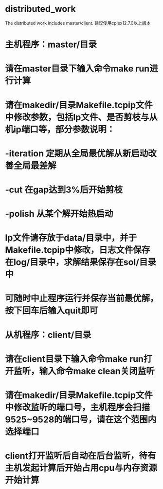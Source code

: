 # distributed_work
The distributed work includes master/client.
建议使用cplex12.7.0以上版本

# 主机程序：master/目录
# 请在master目录下输入命令make run进行计算
# 请在makedir/目录Makefile.tcpip文件中修改参数，包括lp文件、是否剪枝与从机ip端口等，部分参数说明：
# -iteration  定期从全局最优解从新启动改善全局最差解
# -cut        在gap达到3%后开始剪枝
# -polish     从某个解开始热启动

# lp文件请存放于data/目录中，并于Makefile.tcpip中修改，日志文件保存在log/目录中，求解结果保存在sol/目录中
# 可随时中止程序运行并保存当前最优解，按下回车后输入quit即可




# 从机程序：client/目录
# 请在client目录下输入命令make run打开监听，输入命令make clean关闭监听
# 请在makedir/目录Makefile.tcpip文件中修改监听的端口号，主机程序会扫描9525~9528的端口号，请在这个范围内选择端口
# client打开监听后自动在后台监听，待有主机发起计算后开始占用cpu与内存资源开始计算
